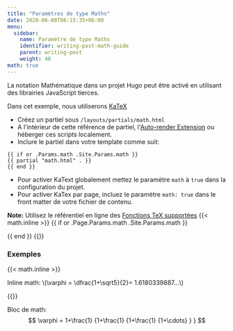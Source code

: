 ```yaml
---
title: "Paramètres de type Maths"
date: 2020-06-08T06:15:35+06:00
menu:
  sidebar:
    name: Paramètre de type Maths
    identifier: writing-post-math-guide
    parent: writing-post
    weight: 40
math: true
---
```


La notation Mathématique dans un projet Hugo peut être activé en utilisant des librairies JavaScript tierces.
<!--more-->

Dans cet exemple, nous utiliserons [KaTeX](https://katex.org/)

- Créez un partiel sous `/layouts/partials/math.html`
- A l'intérieur de cette référence de partiel, l'[Auto-render Extension](https://katex.org/docs/autorender.html) ou héberger ces scripts localement.
- Inclure le partiel dans votre template comme suit:  

```
{{ if or .Params.math .Site.Params.math }}
{{ partial "math.html" . }}
{{ end }}
```  
- Pour activer KaText globalement mettez le paramètre `math` à `true` dans la configuration du projet.
- Pour activer KaTex par page, incluez le paramètre `math: true` dans le front matter de votre fichier de contenu.

**Note:** Utilisez le référentiel en ligne des [Fonctions TeX supportées](https://katex.org/docs/supported.html)
{{< math.inline >}}
{{ if or .Page.Params.math .Site.Params.math }}
<!-- KaTeX -->
<link rel="stylesheet" href="https://cdn.jsdelivr.net/npm/katex@0.11.1/dist/katex.min.css" integrity="sha384-zB1R0rpPzHqg7Kpt0Aljp8JPLqbXI3bhnPWROx27a9N0Ll6ZP/+DiW/UqRcLbRjq" crossorigin="anonymous">
<script defer src="https://cdn.jsdelivr.net/npm/katex@0.11.1/dist/katex.min.js" integrity="sha384-y23I5Q6l+B6vatafAwxRu/0oK/79VlbSz7Q9aiSZUvyWYIYsd+qj+o24G5ZU2zJz" crossorigin="anonymous"></script>
<script defer src="https://cdn.jsdelivr.net/npm/katex@0.11.1/dist/contrib/auto-render.min.js" integrity="sha384-kWPLUVMOks5AQFrykwIup5lo0m3iMkkHrD0uJ4H5cjeGihAutqP0yW0J6dpFiVkI" crossorigin="anonymous" onload="renderMathInElement(document.body);"></script>
{{ end }}
{{</ math.inline >}}

### Exemples
{{< math.inline >}}
<p>
Inline math: \(\varphi = \dfrac{1+\sqrt5}{2}= 1.6180339887…\)
</p>
{{</ math.inline >}}

Bloc de math:
$$
 \varphi = 1+\frac{1} {1+\frac{1} {1+\frac{1} {1+\cdots} } } 
$$
